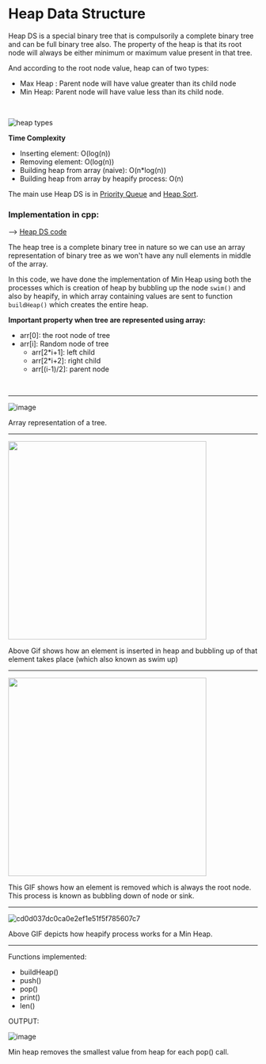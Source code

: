 # Heap Data Structure

Heap DS is a special binary tree that is compulsorily a complete binary tree and can be full binary tree also. The property of the heap is that its root node will always be either minimum or maximum value present in that tree.

And according to the root node value, heap can of two types:

- Max Heap : Parent node will have value greater than its child node
- Min Heap: Parent node will have value less than its child node.

<br>

![heap types](https://user-images.githubusercontent.com/62696039/100837103-91282c80-3496-11eb-9f3b-44577b17eb6a.jpeg)

<b> Time Complexity </b>

- Inserting element: O(log(n))
- Removing element: O(log(n))
- Building heap from array (naive): O(n\*log(n))
- Building heap from array by heapify process: O(n)

The main use Heap DS is in [Priority Queue](https://github.com/Gerosh-George/Data-Structure-and-Algorithms/blob/master/Data%20Structure/Queue/PriorityQueue.cpp) and [Heap Sort](https://github.com/Gerosh-George/Data-Structure-and-Algorithms/tree/master/Algorithms/Sorting%20Algorithms/Heap%20Sort).

### Implementation in cpp:

--> <u>[Heap DS code](heap.cpp) </u>

The heap tree is a complete binary tree in nature so we can use an array representation of binary tree as we won't have any null elements in middle of the array.

In this code, we have done the implementation of Min Heap using both the processes which is creation of heap by bubbling up the node `swim()` and also by heapify, in which array containing values are sent to function `buildHeap()` which creates the entire heap.

<b> Important property when tree are represented using array: </b>

- arr[0]: the root node of tree
- arr[i]: Random node of tree
  - arr[2*i+1]: left child
  - arr[2*i+2]: right child
  - arr[(i-1)/2]: parent node

<br> <hr>

![image](https://user-images.githubusercontent.com/62696039/100837763-3c38e600-3497-11eb-9cad-155752d4e3f1.png)

Array representation of a tree.

<hr>

<img src="https://user-images.githubusercontent.com/62696039/100838153-f6c8e880-3497-11eb-8d8d-ca8a6ce02fcf.gif"  width="400">

Above Gif shows how an element is inserted in heap and bubbling up of that element takes place (which also known as swim up)

<hr>

<img src="https://user-images.githubusercontent.com/62696039/100838827-2debc980-3499-11eb-8e68-4fd12acb993c.gif"  width="400">

This GIF shows how an element is removed which is always the root node. This process is known as bubbling down of node or sink.

<hr>

![cd0d037dc0ca0e2ef1e51f5f785607c7](https://user-images.githubusercontent.com/62696039/100840644-342f7500-349c-11eb-9176-86f2a8027075.gif)

Above GIF depicts how heapify process works for a Min Heap.

<hr>

Functions implemented:

- buildHeap()
- push()
- pop()
- print()
- len()

OUTPUT:

![image](https://user-images.githubusercontent.com/62696039/100840283-aa7fa780-349b-11eb-836e-54db28b40a71.png)

Min heap removes the smallest value from heap for each pop() call.
